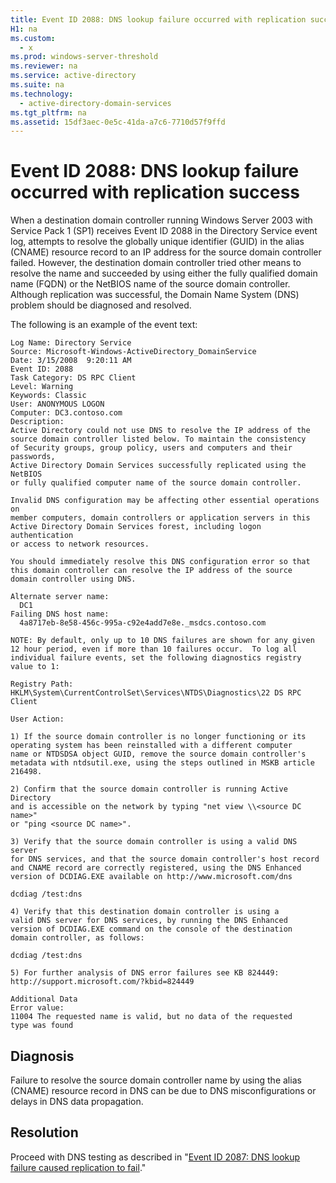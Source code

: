 ```yaml
---
title: Event ID 2088: DNS lookup failure occurred with replication success
H1: na
ms.custom: 
  - x
ms.prod: windows-server-threshold
ms.reviewer: na
ms.service: active-directory
ms.suite: na
ms.technology: 
  - active-directory-domain-services
ms.tgt_pltfrm: na
ms.assetid: 15df3aec-0e5c-41da-a7c6-7710d57f9ffd
---
```

# Event ID 2088: DNS lookup failure occurred with replication success
When a destination domain controller running Windows Server 2003 with Service Pack 1 \(SP1\) receives Event ID 2088 in the Directory Service event log, attempts to resolve the globally unique identifier \(GUID\) in the alias \(CNAME\) resource record to an IP address for the source domain controller failed. However, the destination domain controller tried other means to resolve the name and succeeded by using either the fully qualified domain name \(FQDN\) or the NetBIOS name of the source domain controller. Although replication was successful, the Domain Name System \(DNS\) problem should be diagnosed and resolved.  
  
 The following is an example of the event text:  
  
```  
Log Name: Directory Service  
Source: Microsoft-Windows-ActiveDirectory_DomainService  
Date: 3/15/2008  9:20:11 AM  
Event ID: 2088  
Task Category: DS RPC Client   
Level: Warning  
Keywords: Classic  
User: ANONYMOUS LOGON  
Computer: DC3.contoso.com  
Description:  
Active Directory could not use DNS to resolve the IP address of the   
source domain controller listed below. To maintain the consistency   
of Security groups, group policy, users and computers and their passwords,   
Active Directory Domain Services successfully replicated using the NetBIOS   
or fully qualified computer name of the source domain controller.   
  
Invalid DNS configuration may be affecting other essential operations on   
member computers, domain controllers or application servers in this   
Active Directory Domain Services forest, including logon authentication   
or access to network resources.   
  
You should immediately resolve this DNS configuration error so that   
this domain controller can resolve the IP address of the source   
domain controller using DNS.   
  
Alternate server name:   
  DC1   
Failing DNS host name:   
  4a8717eb-8e58-456c-995a-c92e4add7e8e._msdcs.contoso.com   
  
NOTE: By default, only up to 10 DNS failures are shown for any given   
12 hour period, even if more than 10 failures occur.  To log all   
individual failure events, set the following diagnostics registry   
value to 1:   
  
Registry Path:   
HKLM\System\CurrentControlSet\Services\NTDS\Diagnostics\22 DS RPC Client   
  
User Action:   
  
1) If the source domain controller is no longer functioning or its   
operating system has been reinstalled with a different computer   
name or NTDSDSA object GUID, remove the source domain controller's   
metadata with ntdsutil.exe, using the steps outlined in MSKB article 216498.   
  
2) Confirm that the source domain controller is running Active Directory   
and is accessible on the network by typing "net view \\<source DC name>"   
or "ping <source DC name>".   
  
3) Verify that the source domain controller is using a valid DNS server   
for DNS services, and that the source domain controller's host record   
and CNAME record are correctly registered, using the DNS Enhanced   
version of DCDIAG.EXE available on http://www.microsoft.com/dns   
  
dcdiag /test:dns   
  
4) Verify that this destination domain controller is using a   
valid DNS server for DNS services, by running the DNS Enhanced   
version of DCDIAG.EXE command on the console of the destination   
domain controller, as follows:   
  
dcdiag /test:dns   
  
5) For further analysis of DNS error failures see KB 824449:   
http://support.microsoft.com/?kbid=824449   
  
Additional Data   
Error value:   
11004 The requested name is valid, but no data of the requested   
type was found  
```  
  
## Diagnosis  
 Failure to resolve the source domain controller name by using the alias \(CNAME\) resource record in DNS can be due to DNS misconfigurations or delays in DNS data propagation.  
  
## Resolution  
 Proceed with DNS testing as described in "[Event ID 2087: DNS lookup failure caused replication to fail](../Topic/Event%20ID%202087:%20DNS%20lookup%20failure%20caused%20replication%20to%20fail.md)."